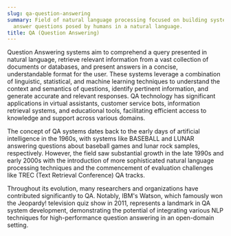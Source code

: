 ```yaml
---
slug: qa-question-answering
summary: Field of natural language processing focused on building systems that automatically
  answer questions posed by humans in a natural language.
title: QA (Question Answering)
---
```


Question Answering systems aim to comprehend a query presented in natural language, retrieve relevant information from a vast collection of documents or databases, and present answers in a concise, understandable format for the user. These systems leverage a combination of linguistic, statistical, and machine learning techniques to understand the context and semantics of questions, identify pertinent information, and generate accurate and relevant responses. QA technology has significant applications in virtual assistants, customer service bots, information retrieval systems, and educational tools, facilitating efficient access to knowledge and support across various domains.

The concept of QA systems dates back to the early days of artificial intelligence in the 1960s, with systems like BASEBALL and LUNAR answering questions about baseball games and lunar rock samples, respectively. However, the field saw substantial growth in the late 1990s and early 2000s with the introduction of more sophisticated natural language processing techniques and the commencement of evaluation challenges like TREC (Text Retrieval Conference) QA tracks.

Throughout its evolution, many researchers and organizations have contributed significantly to QA. Notably, IBM's Watson, which famously won the Jeopardy! television quiz show in 2011, represents a landmark in QA system development, demonstrating the potential of integrating various NLP techniques for high-performance question answering in an open-domain setting.